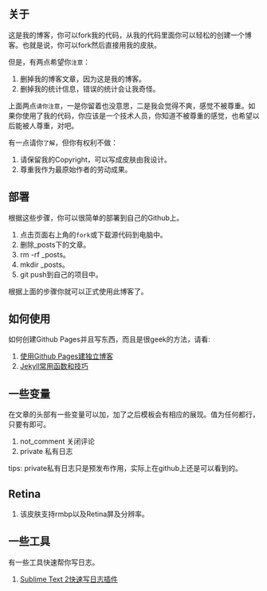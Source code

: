 ## 关于 ##

这是我的博客，你可以fork我的代码，从我的代码里面你可以轻松的创建一个博客。也就是说，你可以fork然后直接用我的皮肤。

但是，有两点希望你`注意`：

1. 删掉我的博客文章，因为这是我的博客。
2. 删掉我的统计信息，错误的统计会让我奇怪。

上面两点`请你注意`，一是你留着也没意思，二是我会觉得不爽，感觉不被尊重。如果你使用了我的代码，你应该是一个技术人员，你知道不被尊重的感觉，也希望以后能被人尊重，对吧。

有一点请你`了解`，但你有权利不做：

1. 请保留我的Copyright，可以写成皮肤由我设计。
2. 尊重我作为最原始作者的劳动成果。

## 部署 ##

根据这些步骤，你可以很简单的部署到自己的Github上。

1. 点击页面右上角的`fork`或下载源代码到电脑中。
2. 删除_posts下的文章。
3. rm -rf _posts。
4. mkdir _posts。
5. git push到自己的项目中。

根据上面的步骤你就可以正式使用此博客了。

## 如何使用 ##

如何创建Github Pages并且写东西，而且是很geek的方法，请看:

1. [使用Github Pages建独立博客](http://beiyuu.com/github-pages/)
2. [Jekyll常用函数和技巧](http://guojing.me/blog/2012/11/14/jekyll-and-github-tec/)

## 一些变量 ##

在文章的头部有一些变量可以加，加了之后模板会有相应的展现。值为任何都行，只要有即可。

1. not_comment 关闭评论
2. private 私有日志

tips: private私有日志只是预发布作用，实际上在github上还是可以看到的。

## Retina ##

1. 该皮肤支持rmbp以及Retina屏及分辨率。

## 一些工具 ##

有一些工具快速帮你写日志。

1. [Sublime Text 2快速写日志插件](https://github.com/GuoJing/SublimeText2Plugins/blob/master/Jkblogger.py)